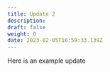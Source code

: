 ```yaml
---
title: Update 2
description: 
draft: false
weight: 0
date: 2023-02-05T16:59:33.139Z
---
```


Here is an example update
